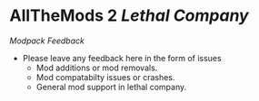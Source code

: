# AllTheMods 2 *Lethal Company*
*Modpack Feedback*
- Please leave any feedback here in the form of issues
   - Mod additions or mod removals.
   - Mod compatabilty issues or crashes.
   - General mod support in lethal company.

